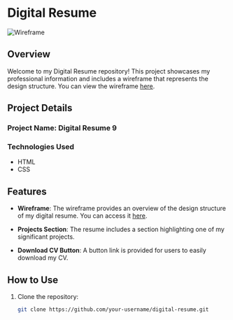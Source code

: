 # Digital Resume

![Wireframe](https://www.figma.com/file/BSk9cPyJl0XgM0nGALDP5h/Wireframe?node-id=0%3A1&t=ux6hx01VSu9aitDs-1)

## Overview

Welcome to my Digital Resume repository! This project showcases my professional information and includes a wireframe that represents the design structure. You can view the wireframe [here](https://www.figma.com/file/BSk9cPyJl0XgM0nGALDP5h/Wireframe?node-id=0%3A1&t=ux6hx01VSu9aitDs-1).

## Project Details

### Project Name: Digital Resume 9

### Technologies Used

- HTML
- CSS

## Features

- **Wireframe**: The wireframe provides an overview of the design structure of my digital resume. You can access it [here](https://www.figma.com/file/BSk9cPyJl0XgM0nGALDP5h/Wireframe?node-id=0%3A1&t=ux6hx01VSu9aitDs-1).
  
- **Projects Section**: The resume includes a section highlighting one of my significant projects.

- **Download CV Button**: A button link is provided for users to easily download my CV.

## How to Use

1. Clone the repository:

   ```bash
   git clone https://github.com/your-username/digital-resume.git





